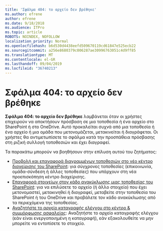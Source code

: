 ```yaml
---
title: 'Σφάλμα 404: το αρχείο δεν βρέθηκε'
ms.author: efrene
author: efrene
ms.date: 9/18/2018
ms.audience: ITPro
ms.topic: article
ROBOTS: NOINDEX, NOFOLLOW
localization_priority: Normal
ms.openlocfilehash: b6d530d4438eefd509670119cd61847e525ecb22
ms.sourcegitcommit: a256e8680379c006287ae30996763051c4d9ff85
ms.translationtype: MT
ms.contentlocale: el-GR
ms.lasthandoff: 09/04/2019
ms.locfileid: "36740213"
---
```

# <a name="error-404-file-not-found"></a>Σφάλμα 404: το αρχείο δεν βρέθηκε

**Σφάλμα 404: το αρχείο δεν βρέθηκε** λαμβάνεται όταν οι χρήστες επιχειρούν να αποκτήσουν πρόσβαση σε μια τοποθεσία ή ένα αρχείο στο SharePoint ή στο OneDrive. Αυτό προκαλείται συχνά από μια τοποθεσία ή ένα αρχείο ή μια ομάδα που μετονομάζεται, μετακινείται ή διαγράφεται.
Οι χρήστες θα αντιμετωπίσετε το σφάλμα κατά την προσπάθεια πρόσβασης στη ριζική συλλογή τοποθεσιών και έχει διαγραφεί.

Τα παρακάτω μπορούν να βοηθήσουν στην επίλυση αυτού του ζητήματος:
- [Προβολή και επαναφορά διαγραμμένων τοποθεσιών στο νέο κέντρο διαχείρισης του SharePoint](https://docs.microsoft.com/sharepoint/view-and-restore-deleted-sites-in-new-admin-center): για σύγχρονες τοποθεσίες (επικοινωνία, ομάδα-σύνδεση ή άλλες τοποθεσίες) που υπάρχουν στη νέα προεπισκόπηση κέντρο διαχείρισης.
- [Επαναφορά στοιχείων στον κάδο ανακύκλωσης μιας τοποθεσίας του SharePoint](https://support.office.com/article/Restore-items-in-the-Recycle-Bin-of-a-SharePoint-site-6df466b6-55f2-4898-8d6e-c0dff851a0be): για να επιλύσετε το αρχείο (ή άλλο στοιχείο) που έχει μετονομαστεί, μετακινηθεί ή διαγραφεί, μεταβείτε στην τοποθεσία του SharePoint ή του OneDrive και προβάλετε τον κάδο ανακύκλωσης από τα περιεχόμενα της τοποθεσίας.
- [Αναζητήστε το αρχείο καταγραφής ελέγχου στο κέντρο &amp; συμμόρφωσης ασφαλείας](https://docs.microsoft.com/office365/securitycompliance/search-the-audit-log-in-security-and-compliance): Αναζητήστε το αρχείο καταγραφής ελέγχου (εάν είναι ενεργοποιημένη η καταγραφή), εάν εξακολουθείτε να μην μπορείτε να εντοπίσετε το στοιχείο.